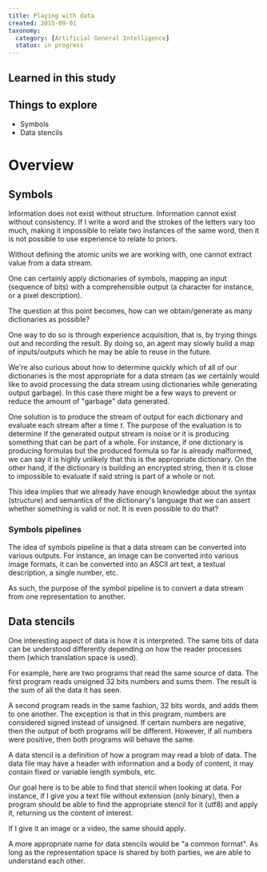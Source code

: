 ```yaml
---
title: Playing with data
created: 2015-09-01
taxonomy:
  category: [Artificial General Intelligence]
  status: in progress
---
```


## Learned in this study

## Things to explore

* Symbols
* Data stencils

# Overview

## Symbols

Information does not exist without structure. Information cannot exist without consistency. If I write a word and the strokes of the letters vary too much, making it impossible to relate two instances of the same word, then it is not possible to use experience to relate to priors.

Without defining the atomic units we are working with, one cannot extract value from a data stream.

One can certainly apply dictionaries of symbols, mapping an input (sequence of bits) with a comprehensible output (a character for instance, or a pixel description).

The question at this point becomes, how can we obtain/generate as many dictionaries as possible?

One way to do so is through experience acquisition, that is, by trying things out and recording the result. By doing so, an agent may slowly build a map of inputs/outputs which he may be able to reuse in the future.

We're also curious about how to determine quickly which of all of our dictionaries is the most appropriate for a data stream (as we certainly would like to avoid processing the data stream using dictionaries while generating output garbage). In this case there might be a few ways to prevent or reduce the amount of "garbage" data generated.

One solution is to produce the stream of output for each dictionary and evaluate each stream after a time $t$. The purpose of the evaluation is to determine if the generated output stream is noise or it is producing something that can be part of a whole. For instance, if one dictionary is producing formulas but the produced formula so far is already malformed, we can say it is highly unlikely that this is the appropriate dictionary. On the other hand, if the dictionary is building an encrypted string, then it is close to impossible to evaluate if said string is part of a whole or not.

This idea implies that we already have enough knowledge about the syntax (structure) and semantics of the dictionary's language that we can assert whether something is valid or not. It is even possible to do that? <tbc></tbc>

### Symbols pipelines

The idea of symbols pipeline is that a data stream can be converted into various outputs. For instance, an image can be converted into various image formats, it can be converted into an ASCII art text, a textual description, a single number, etc.

As such, the purpose of the symbol pipeline is to convert a data stream from one representation to another.

## Data stencils

One interesting aspect of data is how it is interpreted. The same bits of data can be understood differently depending on how the reader processes them (which translation space is used).

For example, here are two programs that read the same source of data. The first program reads unsigned 32 bits numbers and sums them. The result is the sum of all the data it has seen.

A second program reads in the same fashion, 32 bits words, and adds them to one another. The exception is that in this program, numbers are considered signed instead of unsigned. If certain numbers are negative, then the output of both programs will be different. However, if all numbers were positive, then both programs will behave the same.

A data stencil is a definition of how a program may read a blob of data. The data file may have a header with information and a body of content, it may contain fixed or variable length symbols, etc.

Our goal here is to be able to find that stencil when looking at data. For instance, if I give you a text file without extension (only binary), then a program should be able to find the appropriate stencil for it (utf8) and apply it, returning us the content of interest.

If I give it an image or a video, the same should apply.

A more appropriate name for data stencils would be "a common format". As long as the representation space is shared by both parties, we are able to understand each other.